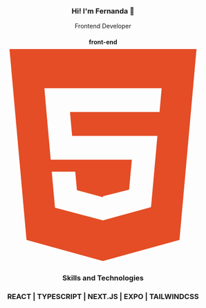 <h3 align="center"> Hi! I'm Fernanda 👋</h3>

<p align="center">
Frontend Developer
</p>
<h4 align="center">
front-end 
  <svg viewBox="0 0 128 128">
<path fill="#E44D26" d="M9.032 2l10.005 112.093 44.896 12.401 45.02-12.387L118.968 2H9.032zm89.126 26.539l-.627 7.172L97.255 39H44.59l1.257 14h50.156l-.336 3.471-3.233 36.119-.238 2.27L64 102.609v.002l-.034.018-28.177-7.423L33.876 74h13.815l.979 10.919L63.957 89H64v-.546l15.355-3.875L80.959 67H33.261l-3.383-38.117L29.549 25h68.939l-.33 3.539z"></path>
</svg>

<br/>
<h3 align="center">
Skills and Technologies
</h3>

<h3 align="center">
  <p>REACT | TYPESCRIPT | NEXT.JS | EXPO | TAILWINDCSS </p>
</h3>
